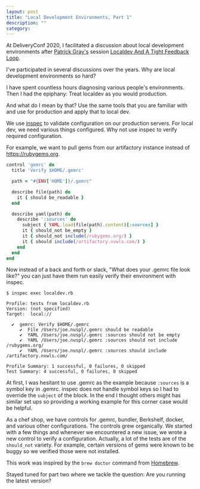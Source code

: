 ```yaml
---
layout: post
title: "Local Development Environments, Part 1"
description: ""
category:
---
```


At DeliveryConf 2020, I facilitated a discussion about local development environments after
[Patrick Gray's](https://www.deliveryconf.com/speakers/patrick-gray/) session
[Localdev And A Tight Feedback Loop](https://www.deliveryconf.com/talks/localdev-and-tight-feedback-loop/).

I've participated in several discussions over the years. Why are local development environments so
hard?

I have spent countless hours diagnosing various people's environments. Then I had the epiphany:
Treat localdev as you would production.

And what do I mean by that? Use the same tools that you are familiar with and use for production
and apply that to local dev.

We use [inspec](https://www.inspec.io) to validate configuration on our production servers. For
local dev, we need various things configured. Why not use inspec to verify required configuration.

For example, we want to pull gems from our artifactory instance instead of https://rubygems.org.

~~~ ruby
control 'gemrc' do
  title 'Verify $HOME/.gemrc'

  path = "#{ENV['HOME']}/.gemrc"

  describe file(path) do
    it { should be_readable }
  end

  describe yaml(path) do
    describe ':sources' do
      subject { YAML.load(file(path).content)[:sources] }
      it { should_not be_empty }
      it { should_not include(/rubygems.org/) }
      it { should include(/artifactory.nvwls.com/) }
    end
  end
end
~~~

Now instead of a back and forth or slack, "What does your .gemrc file look like?" you can just have
them run easily verify their environment with inspec.

~~~
$ inspec exec localdev.rb

Profile: tests from localdev.rb
Version: (not specified)
Target:  local://

  ✔  gemrc: Verify $HOME/.gemrc
     ✔  File /Users/joe.nuspl/.gemrc should be readable
     ✔  YAML /Users/joe.nuspl/.gemrc :sources should not be empty
     ✔  YAML /Users/joe.nuspl/.gemrc :sources should not include /rubygems.org/
     ✔  YAML /Users/joe.nuspl/.gemrc :sources should include /artifactory.nvwls.com/

Profile Summary: 1 successful, 0 failures, 0 skipped
Test Summary: 4 successful, 0 failures, 0 skipped
~~~

At first, I was hesitant to use .gemrc as the example because `:sources` is a symbol key in .gemrc.
inspec does not handle symbol keys so I had to override the `subject` of the block. In the end I
thought others might has similar set ups so providing a working example for this corner case
would be helpful.

As a chef shop, we have controls for .gemrc, bundler, Berkshelf, docker, and various other
configurations. The controls grew organically. We started with a few things and whenever we
encountered a new issue, we wrote a new control to verify a configuration. Actually, a lot of the
tests are of the `should_not` variety. For example, certain versions of gems were known to be
buggy so we verified those were not installed.

This work was inspired by the `brew doctor` command from [Homebrew](https://brew.sh).

Stayed tuned for part two where we tackle the question: Are you running the latest version?
